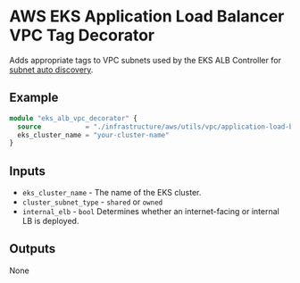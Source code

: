 # AWS EKS Application Load Balancer VPC Tag Decorator

Adds appropriate tags to VPC subnets used by the EKS ALB Controller for [subnet auto discovery](https://kubernetes-sigs.github.io/aws-load-balancer-controller/v2.1/deploy/subnet_discovery/).

## Example

```terraform
module "eks_alb_vpc_decorator" {
  source           = "./infrastructure/aws/utils/vpc/application-load-balancer-decorations"
  eks_cluster_name = "your-cluster-name"
}
```

## Inputs

* `eks_cluster_name` - The name of the EKS cluster.
* `cluster_subnet_type` - `shared` or `owned`
* `internal_elb` - `bool` Determines whether an internet-facing or internal LB is deployed.

## Outputs

None